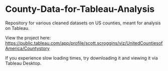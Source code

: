 # County-Data-for-Tableau-Analysis
Repository for various cleaned datasets on US counties, meant for analysis on Tableau.

View the project here:
https://public.tableau.com/app/profile/scott.scroggins/viz/UnitedCountiesofAmerica/Countystory

If you experience slow loading times, try downloading it and viewing it via Tableau Desktop.
